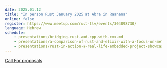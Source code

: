 ```yaml
---
date: 2025.01.12
title: "In person Rust January 2025 at Abra in Raanana"
online: false
register: https://www.meetup.com/rust-tlv/events/304898730/
language: Hebrew
schedule:
    - presentations/bridging-rust-and-cpp-with-cxx.md
    - presentations/a-comparison-of-rust-and-elixir-with-a-focus-on-metaprogramming-and-concurrency-features.md
    - presentations/rust-in-action-a-real-life-embedded-project-showcase.md
---
```


[Call For proposals](/cfp)



